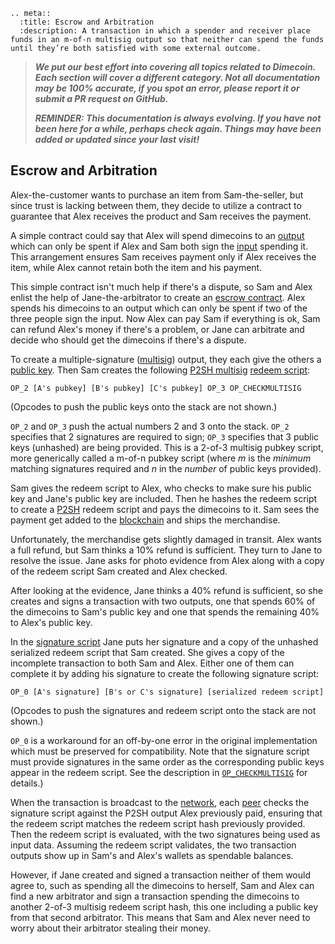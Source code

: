 ```{eval-rst}
.. meta::
  :title: Escrow and Arbitration
  :description: A transaction in which a spender and receiver place funds in an m-of-n multisig output so that neither can spend the funds until they’re both satisfied with some external outcome.
```

> ***We put our best effort into covering all topics related to Dimecoin. Each section will cover a different category. Not all documentation may be 100% accurate, if you spot an error, please report it or submit a PR request on GitHub.***
>
> ***REMINDER: This documentation is always evolving. If you have not been here for a while, perhaps check again. Things may have been added or updated since your last visit!***

## Escrow and Arbitration

Alex-the-customer wants to purchase an item from Sam-the-seller, but since trust is lacking between them, they decide to utilize a contract to guarantee that Alex receives the product and Sam receives the payment.

A simple contract could say that Alex will spend dimecoins to an [output](../resources/glossary.md#output) which can only be spent if Alex and Sam both sign the [input](../resources/glossary.md#input) spending it. This arrangement ensures Sam receives payment only if Alex receives the item, while Alex cannot retain both the item and his payment.

This simple contract isn't much help if there's a dispute, so Sam and Alex enlist the help of Jane-the-arbitrator to create an [escrow contract](../resources/glossary.md#escrow-contract). Alex spends his dimecoins to an output which can only be spent if two of the three people sign the input. Now Alex can pay Sam if everything is ok, Sam can refund Alex's money if there's a problem, or Jane can arbitrate and decide who should get the dimecoins if there's a dispute.

To create a multiple-signature ([multisig](../resources/glossary.md#multisig)) output, they each give the others a [public key](../resources/glossary.md#public-key). Then Sam creates the following [P2SH multisig](../resources/glossary.md#p2sh-multisig) [redeem script](../resources/glossary.md#redeem-script):

```text
OP_2 [A's pubkey] [B's pubkey] [C's pubkey] OP_3 OP_CHECKMULTISIG
```

(Opcodes to push the public keys onto the stack are not shown.)

`OP_2` and `OP_3` push the actual numbers 2 and 3 onto the stack. `OP_2` specifies that 2 signatures are required to sign; `OP_3` specifies that 3 public keys (unhashed) are being provided. This is a 2-of-3 multisig pubkey script, more generically called a m-of-n pubkey script (where *m* is the *minimum* matching signatures required and *n* in the *number* of public keys provided).

Sam gives the redeem script to Alex, who checks to make sure his public key and Jane's public key are included. Then he hashes the redeem script to create a [P2SH](../resources/glossary.md#pay-to-script-hash) redeem script and pays the dimecoins to it. Sam sees the payment get added to the [blockchain](../resources/glossary.md#blockchain) and ships the merchandise.

Unfortunately, the merchandise gets slightly damaged in transit. Alex wants a full refund, but Sam thinks a 10% refund is sufficient. They turn to Jane to resolve the issue. Jane asks for photo evidence from Alex along with a copy of the redeem script Sam created and Alex checked.

After looking at the evidence, Jane thinks a 40% refund is sufficient, so she creates and signs a transaction with two outputs, one that spends 60% of the dimecoins to Sam's public key and one that spends the remaining 40% to Alex's public key.

In the [signature script](../resources/glossary.md#signature-script) Jane puts her signature and a copy of the unhashed serialized redeem script that Sam created.  She gives a copy of the incomplete transaction to both Sam and Alex.  Either one of them can complete it by adding his signature to create the following signature script:

```text
OP_0 [A's signature] [B's or C's signature] [serialized redeem script]
```

(Opcodes to push the signatures and redeem script onto the stack are not shown.)

 `OP_0` is a workaround for an off-by-one error in the original implementation which must be preserved for compatibility.  Note that the signature script must provide signatures in the same order as the corresponding public keys appear in the redeem script.  See the description in [`OP_CHECKMULTISIG`](../reference/transactions-opcodes.md) for details.)

When the transaction is broadcast to the [network](../resources/glossary.md#network), each [peer](../resources/glossary.md#peer) checks the signature script against the P2SH output Alex previously paid, ensuring that the redeem script matches the redeem script hash previously provided. Then the redeem script is evaluated, with the two signatures being used as input data. Assuming the redeem script validates, the two transaction outputs show up in Sam's and Alex's wallets as spendable balances.

However, if Jane created and signed a transaction neither of them would agree to, such as spending all the dimecoins to herself, Sam and Alex can find a new arbitrator and sign a transaction spending the dimecoins to another 2-of-3 multisig redeem script hash, this one including a public key from that second arbitrator. This means that Sam and Alex never need to worry about their arbitrator stealing their money.
